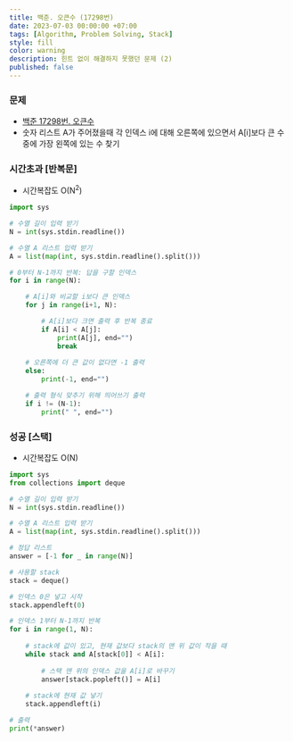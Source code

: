 ```yaml
---
title: 백준. 오큰수 (17298번)
date: 2023-07-03 00:00:00 +07:00
tags: [Algorithm, Problem Solving, Stack]
style: fill
color: warning
description: 힌트 없이 해결하지 못했던 문제 (2)
published: false
---
```


### 문제
- [백준 17298번. 오큰수](https://www.acmicpc.net/problem/17298)
- 숫자 리스트 A가 주어졌을때 각 인덱스 i에 대해 오른쪽에 있으면서 A[i]보다 큰 수 중에 가장 왼쪽에 있는 수 찾기

### 시간초과 [반복문]
- 시간복잡도 O(N<sup>2</sup>) 

```python
import sys

# 수열 길이 입력 받기
N = int(sys.stdin.readline())

# 수열 A 리스트 입력 받기
A = list(map(int, sys.stdin.readline().split()))

# 0부터 N-1까지 반복: 답을 구할 인덱스
for i in range(N):

    # A[i]와 비교할 i보다 큰 인덱스
    for j in range(i+1, N):

        # A[i]보다 크면 출력 후 반복 종료
        if A[i] < A[j]:
            print(A[j], end="")
            break
    
    # 오른쪽에 더 큰 값이 없다면 -1 출력
    else:
        print(-1, end="")

    # 출력 형식 맞추기 위해 띄어쓰기 출력
    if i != (N-1):
        print(" ", end="")
```

### 성공 [스택]
- 시간복잡도 O(N) 

```python
import sys
from collections import deque

# 수열 길이 입력 받기
N = int(sys.stdin.readline())

# 수열 A 리스트 입력 받기
A = list(map(int, sys.stdin.readline().split()))

# 정답 리스트
answer = [-1 for _ in range(N)]

# 사용할 stack
stack = deque()

# 인덱스 0은 넣고 시작
stack.appendleft(0)

# 인덱스 1부터 N-1까지 반복
for i in range(1, N):
    
    # stack에 값이 있고, 현재 값보다 stack의 맨 위 값이 작을 때
    while stack and A[stack[0]] < A[i]:
        
        # 스택 맨 위의 인덱스 값을 A[i]로 바꾸기
        answer[stack.popleft()] = A[i]
    
    # stack에 현재 값 넣기
    stack.appendleft(i)

# 출력
print(*answer)
```